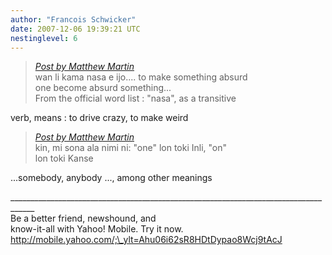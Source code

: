 ```yaml
---
author: "Francois Schwicker"
date: 2007-12-06 19:39:21 UTC
nestinglevel: 6
---
```

> [_Post by Matthew Martin_](/jvGipRwT/new-england-li-seme-lon-toki-pona#post16)  
> wan li kama nasa e ijo.... to make something absurd  
> one become absurd something...  
> From the official word list : "nasa", as a transitive  
> 

verb, means : to drive crazy, to make weird  

> [_Post by Matthew Martin_](/jvGipRwT/new-england-li-seme-lon-toki-pona#post16)  
> kin, mi sona ala nimi ni: "one" lon toki Inli, "on"  
> lon toki Kanse  
> 

...somebody, anybody ..., among other meanings  
  
  
  
\_\_\_\_\_\_\_\_\_\_\_\_\_\_\_\_\_\_\_\_\_\_\_\_\_\_\_\_\_\_\_\_\_\_\_\_\_\_\_\_\_\_\_\_\_\_\_\_\_\_\_\_\_\_\_\_\_\_\_\_\_\_\_\_\_\_\_\_\_\_\_\_\_\_\_\_\_\_\_\_\_\_\_\_  
Be a better friend, newshound, and  
know-it-all with Yahoo! Mobile. Try it now. http://mobile.yahoo.com/;\_ylt=Ahu06i62sR8HDtDypao8Wcj9tAcJ
